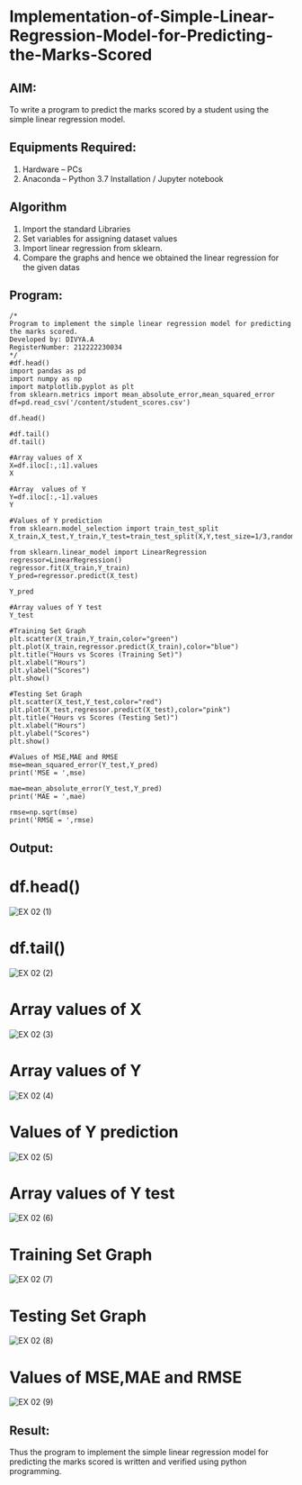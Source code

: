 # Implementation-of-Simple-Linear-Regression-Model-for-Predicting-the-Marks-Scored

## AIM:
To write a program to predict the marks scored by a student using the simple linear regression model.

## Equipments Required:
1. Hardware – PCs
2. Anaconda – Python 3.7 Installation / Jupyter notebook

## Algorithm
1. Import the standard Libraries
2. Set variables for assigning dataset values
3. Import linear regression from sklearn.
4. Compare the graphs and hence we obtained the linear regression for the given datas

## Program:
```
/*
Program to implement the simple linear regression model for predicting the marks scored.
Developed by: DIVYA.A
RegisterNumber: 212222230034 
*/
#df.head()
import pandas as pd
import numpy as np
import matplotlib.pyplot as plt
from sklearn.metrics import mean_absolute_error,mean_squared_error
df=pd.read_csv('/content/student_scores.csv')

df.head()

#df.tail()
df.tail()

#Array values of X
X=df.iloc[:,:1].values
X

#Array  values of Y
Y=df.iloc[:,-1].values
Y

#Values of Y prediction
from sklearn.model_selection import train_test_split
X_train,X_test,Y_train,Y_test=train_test_split(X,Y,test_size=1/3,random_state=0)

from sklearn.linear_model import LinearRegression
regressor=LinearRegression()
regressor.fit(X_train,Y_train)
Y_pred=regressor.predict(X_test)

Y_pred

#Array values of Y test
Y_test

#Training Set Graph
plt.scatter(X_train,Y_train,color="green")
plt.plot(X_train,regressor.predict(X_train),color="blue")
plt.title("Hours vs Scores (Training Set)")
plt.xlabel("Hours")
plt.ylabel("Scores")
plt.show()

#Testing Set Graph
plt.scatter(X_test,Y_test,color="red")
plt.plot(X_test,regressor.predict(X_test),color="pink")
plt.title("Hours vs Scores (Testing Set)")
plt.xlabel("Hours")
plt.ylabel("Scores")
plt.show()

#Values of MSE,MAE and RMSE
mse=mean_squared_error(Y_test,Y_pred)
print('MSE = ',mse)

mae=mean_absolute_error(Y_test,Y_pred)
print('MAE = ',mae)

rmse=np.sqrt(mse)
print('RMSE = ',rmse)
```

## Output:
# df.head()
![EX 02 (1)](https://github.com/Divya110205/Implementation-of-Simple-Linear-Regression-Model-for-Predicting-the-Marks-Scored/assets/119404855/255a1aae-0913-4f0c-85fd-316e13ea7acd)

# df.tail()
![EX 02 (2)](https://github.com/Divya110205/Implementation-of-Simple-Linear-Regression-Model-for-Predicting-the-Marks-Scored/assets/119404855/04704f85-db38-4e9b-899d-4e80f945fa2c)

# Array values of X
![EX 02 (3)](https://github.com/Divya110205/Implementation-of-Simple-Linear-Regression-Model-for-Predicting-the-Marks-Scored/assets/119404855/db613a50-f1e5-4a90-8bb8-e60720b3f423)

# Array values of Y
![EX 02 (4)](https://github.com/Divya110205/Implementation-of-Simple-Linear-Regression-Model-for-Predicting-the-Marks-Scored/assets/119404855/c91c4b1c-5dbd-4166-93d0-3f5febdf5e42)

# Values of Y prediction
![EX 02 (5)](https://github.com/Divya110205/Implementation-of-Simple-Linear-Regression-Model-for-Predicting-the-Marks-Scored/assets/119404855/883bc75a-9c98-4315-8a44-8895f442beb1)

# Array values of Y test
![EX 02 (6)](https://github.com/Divya110205/Implementation-of-Simple-Linear-Regression-Model-for-Predicting-the-Marks-Scored/assets/119404855/0ece98ac-e71d-4c50-9d88-48cc1878b39f)

# Training Set Graph
![EX 02 (7)](https://github.com/Divya110205/Implementation-of-Simple-Linear-Regression-Model-for-Predicting-the-Marks-Scored/assets/119404855/0eeab6e6-d1ee-496b-a1a0-dbc1af087720)

# Testing Set Graph
![EX 02 (8)](https://github.com/Divya110205/Implementation-of-Simple-Linear-Regression-Model-for-Predicting-the-Marks-Scored/assets/119404855/2b04514f-c73d-4481-9a4d-a8282c769245)

# Values of MSE,MAE and RMSE
![EX 02 (9)](https://github.com/Divya110205/Implementation-of-Simple-Linear-Regression-Model-for-Predicting-the-Marks-Scored/assets/119404855/2ffc5aa5-abb6-463d-92cc-6d570dce8f75)

## Result:
Thus the program to implement the simple linear regression model for predicting the marks scored is written and verified using python programming.
